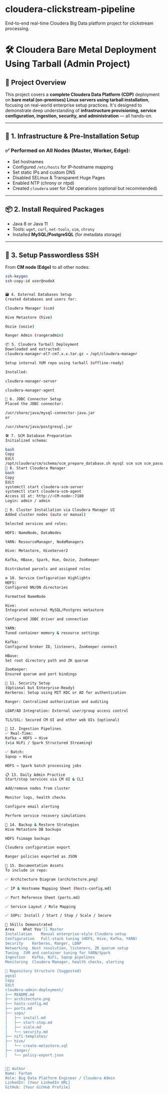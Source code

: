 # cloudera-clickstream-pipeline
End-to-end real-time Cloudera Big Data platform project for clickstream processing.











# 🛠️ Cloudera Bare Metal Deployment Using Tarball (Admin Project)

## 📘 Project Overview

This project covers a **complete Cloudera Data Platform (CDP)** deployment on **bare metal (on-premises) Linux servers using tarball installation**, focusing on real-world enterprise setup practices. It's designed to demonstrate deep understanding of **infrastructure provisioning, service configuration, ingestion, security, and administration** — all hands-on.

---

## 🧱 1. Infrastructure & Pre-Installation Setup

### ✅ Performed on All Nodes (Master, Worker, Edge):

- Set hostnames
- Configured `/etc/hosts` for IP-hostname mapping
- Set static IPs and custom DNS
- Disabled SELinux & Transparent Huge Pages
- Enabled NTP (chrony or ntpd)
- Created `cloudera` user for CM operations (optional but recommended)

---

## 📦 2. Install Required Packages

- Java 8 or Java 11
- Tools: `wget`, `curl`, `net-tools`, `vim`, `chrony`
- Installed **MySQL/PostgreSQL** (for metadata storage)

---

## 🔐 3. Setup Passwordless SSH

From **CM node (Edge)** to all other nodes:

```bash
ssh-keygen
ssh-copy-id user@nodeX


🗃️ 4. External Databases Setup
Created databases and users for:

Cloudera Manager (scm)

Hive Metastore (hive)

Oozie (oozie)

Ranger Admin (rangeradmin)

📦 5. Cloudera Tarball Deployment
Downloaded and extracted:
cloudera-manager-el7-cm7.x.x.tar.gz → /opt/cloudera-manager

Setup internal YUM repo using tarball (offline-ready)

Installed:

cloudera-manager-server

cloudera-manager-agent

🔗 6. JDBC Connector Setup
Placed the JDBC connector:

/usr/share/java/mysql-connector-java.jar
or

/usr/share/java/postgresql.jar

🛠️ 7. SCM Database Preparation
Initialized schema:

bash
Copy
Edit
/opt/cloudera/cm/schema/scm_prepare_database.sh mysql scm scm scm_password
🚀 8. Start Cloudera Manager
bash
Copy
Edit
systemctl start cloudera-scm-server
systemctl start cloudera-scm-agent
Access UI at: http://<CM-node>:7180
Login: admin / admin

🧩 9. Cluster Installation via Cloudera Manager UI
Added cluster nodes (auto or manual)

Selected services and roles:

HDFS: NameNode, DataNodes

YARN: ResourceManager, NodeManagers

Hive: Metastore, HiveServer2

Kafka, HBase, Spark, Hue, Oozie, ZooKeeper

Distributed parcels and assigned roles

⚙️ 10. Service Configuration Highlights
HDFS:
Configured NN/DN directories

Formatted NameNode

Hive:
Integrated external MySQL/Postgres metastore

Configured JDBC driver and connection

YARN:
Tuned container memory & resource settings

Kafka:
Configured broker ID, listeners, ZooKeeper connect

HBase:
Set root directory path and ZK quorum

ZooKeeper:
Ensured quorum and port bindings

🔐 11. Security Setup
(Optional but Enterprise-Ready)
Kerberos: Setup using MIT KDC or AD for authentication

Ranger: Centralized authorization and auditing

LDAP/AD Integration: External user/group access control

TLS/SSL: Secured CM UI and other web UIs (optional)

📡 12. Ingestion Pipelines
✅ Real-Time:
Kafka → HDFS → Hive
(via NiFi / Spark Structured Streaming)

✅ Batch:
Sqoop → Hive

HDFS → Spark batch processing jobs

📋 13. Daily Admin Practice
Start/stop services via CM UI & CLI

Add/remove nodes from cluster

Monitor logs, health checks

Configure email alerting

Perform service recovery simulations

💾 14. Backup & Restore Strategies
Hive Metastore DB backups

HDFS fsimage backups

Cloudera configuration export

Ranger policies exported as JSON

🧠 15. Documentation Assets
To include in repo:

✅ Architecture Diagram (architecture.png)

✅ IP & Hostname Mapping Sheet (hosts-config.md)

✅ Port Reference Sheet (ports.md)

✅ Service Layout / Role Mapping

✅ SOPs: Install / Start / Stop / Scale / Secure

🎯 Skills Demonstrated
Area	What You'll Master
Installation	Manual enterprise-style Cloudera setup
Configuration	Full-stack tuning (HDFS, Hive, Kafka, YARN)
Security	Kerberos, Ranger, LDAP
Networking	Host resolution, listeners, ZK quorum setup
Tuning	JVM and container tuning for YARN/Spark
Ingestion	Kafka, NiFi, Sqoop pipelines
Monitoring	Cloudera Manager, health checks, alerting

📂 Repository Structure (Suggested)
pgsql
Copy
Edit
cloudera-admin-deployment/
├── README.md
├── architecture.png
├── hosts-config.md
├── ports.md
├── sops/
│   ├── install.md
│   ├── start-stop.md
│   ├── scale.md
│   └── security.md
├── nifi-templates/
├── hive/
│   └── create-metastore.sql
├── ranger/
│   └── policy-export.json


👨‍💻 Author
Name: Farhan
Role: Big Data Platform Engineer / Cloudera Admin
LinkedIn: [Your LinkedIn URL]
GitHub: [Your GitHub Profile]

